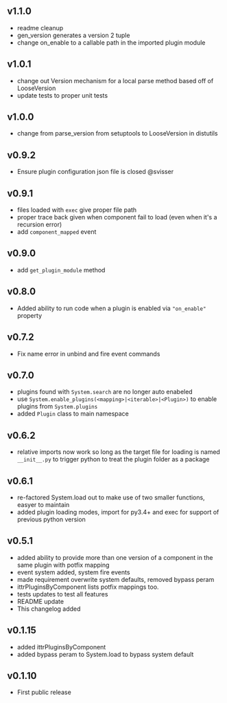 v1.1.0
------
* readme cleanup
* gen_version generates a version 2 tuple
* change on_enable to a callable path in the imported plugin module

v1.0.1
------
* change out Version mechanism for a local parse method based off of LooseVersion
* update tests to proper unit tests

v1.0.0
------
* change from parse_version from setuptools to LooseVersion in distutils

v0.9.2
------
* Ensure plugin configuration json file is closed @svisser

v0.9.1
------
* files loaded with `exec` give proper file path 
* proper trace back given when component fail to load (even when it's a recursion error) 
* add `component_mapped` event

v0.9.0
------
* add `get_plugin_module` method

v0.8.0
------
* Added ability to run code when a plugin is enabled via `"on_enable"` property

v0.7.2
------
* Fix name error in unbind and fire event commands

v0.7.0
------
* plugins found with `System.search` are no longer auto enabeled
* use `System.enable_plugins(<mapping>|<iterable>|<Plugin>)` to enable plugins from `System.plugins`
* added `Plugin` class to main namespace

v0.6.2
------
* relative imports now work so long as the target file for loading is named `__init__.py` to trigger python to treat the plugin folder as a package

v0.6.1
-----
* re-factored System.load out to make use of two smaller functions, easyer to maintain
* added plugin loading modes, import for py3.4+ and exec for support of previous python version

v0.5.1
-----
* added ability to provide more than one version of a component in the same plugin with potfix mapping
* event system added, system fire events
* made requirement overwrite system defaults, removed bypass peram
* ittrPluginsByComponent lists potfix mappings too.
* tests updates to test all features
* README update
* This changelog added

v0.1.15
------
* added ittrPluginsByComponent
* added bypass peram to System.load to bypass system default

v0.1.10
------
* First public release
